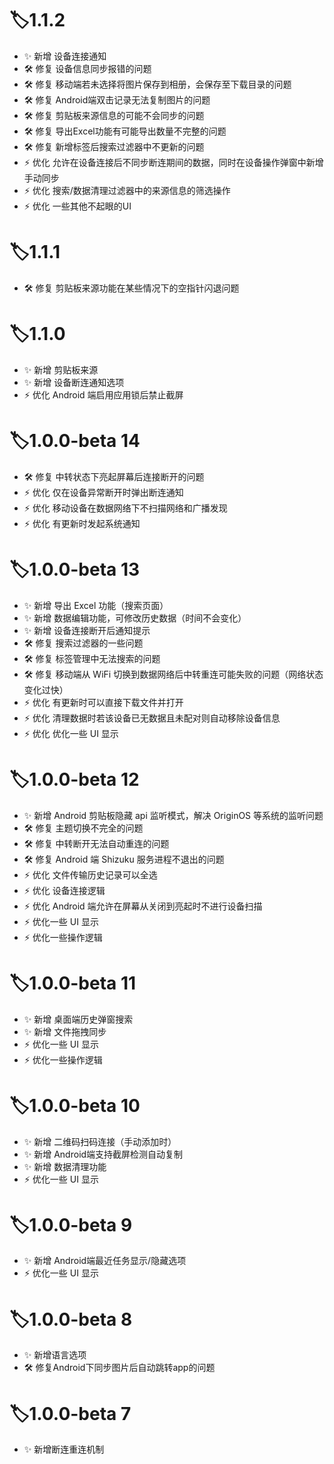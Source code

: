 # 🏷️1.1.2

+ ✨ 新增 设备连接通知
+ 🛠️ 修复 设备信息同步报错的问题
+ 🛠️ 修复 移动端若未选择将图片保存到相册，会保存至下载目录的问题
+ 🛠️ 修复 Android端双击记录无法复制图片的问题
+ 🛠️ 修复 剪贴板来源信息的可能不会同步的问题
+ 🛠️ 修复 导出Excel功能有可能导出数量不完整的问题
+ 🛠️ 修复 新增标签后搜索过滤器中不更新的问题
+ ⚡ 优化 允许在设备连接后不同步断连期间的数据，同时在设备操作弹窗中新增手动同步
+ ⚡ 优化 搜索/数据清理过滤器中的来源信息的筛选操作
+ ⚡ 优化 一些其他不起眼的UI


# 🏷️1.1.1

+ 🛠️ 修复 剪贴板来源功能在某些情况下的空指针闪退问题

# 🏷️1.1.0

+ ✨ 新增 剪贴板来源
+ ✨ 新增 设备断连通知选项
+ ⚡ 优化 Android 端启用应用锁后禁止截屏

# 🏷️1.0.0-beta 14

+ 🛠️ 修复 中转状态下亮起屏幕后连接断开的问题
+ ⚡ 优化 仅在设备异常断开时弹出断连通知
+ ⚡ 优化 移动设备在数据网络下不扫描网络和广播发现
+ ⚡ 优化 有更新时发起系统通知

# 🏷️1.0.0-beta 13

+ ✨ 新增 导出 Excel 功能（搜索页面）
+ ✨ 新增 数据编辑功能，可修改历史数据（时间不会变化）
+ ✨ 新增 设备连接断开后通知提示
+ 🛠️ 修复 搜索过滤器的一些问题
+ 🛠️ 修复 标签管理中无法搜索的问题
+ 🛠️ 修复 移动端从 WiFi 切换到数据网络后中转重连可能失败的问题（网络状态变化过快）
+ ⚡ 优化 有更新时可以直接下载文件并打开
+ ⚡ 优化 清理数据时若该设备已无数据且未配对则自动移除设备信息
+ ⚡ 优化 优化一些 UI 显示

# 🏷️1.0.0-beta 12

+ ✨ 新增 Android 剪贴板隐藏 api 监听模式，解决 OriginOS 等系统的监听问题
+ 🛠️ 修复 主题切换不完全的问题
+ 🛠️ 修复 中转断开无法自动重连的问题
+ 🛠️ 修复 Android 端 Shizuku 服务进程不退出的问题
+ ⚡ 优化 文件传输历史记录可以全选
+ ⚡ 优化 设备连接逻辑
+ ⚡ 优化 Android 端允许在屏幕从关闭到亮起时不进行设备扫描
+ ⚡ 优化一些 UI 显示
+ ⚡ 优化一些操作逻辑

# 🏷️1.0.0-beta 11

+ ✨ 新增 桌面端历史弹窗搜索
+ ✨ 新增 文件拖拽同步
+ ⚡ 优化一些 UI 显示
+ ⚡ 优化一些操作逻辑

# 🏷️1.0.0-beta 10

+ ✨ 新增 二维码扫码连接（手动添加时）
+ ✨ 新增 Android端支持截屏检测自动复制
+ ✨ 新增 数据清理功能
+ ⚡ 优化一些 UI 显示

# 🏷️1.0.0-beta 9

+ ✨ 新增 Android端最近任务显示/隐藏选项
+ ⚡ 优化一些 UI 显示

# 🏷️1.0.0-beta 8

+ ✨ 新增语言选项
+ 🛠️ 修复Android下同步图片后自动跳转app的问题

# 🏷️1.0.0-beta 7

+ ✨ 新增断连重连机制
